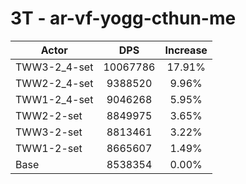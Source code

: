 # 3T - ar-vf-yogg-cthun-me
| Actor | DPS | Increase |
|---|:---:|:---:|
|TWW3-2_4-set|10067786|17.91%|
|TWW2-2_4-set|9388520|9.96%|
|TWW1-2_4-set|9046268|5.95%|
|TWW2-2-set|8849975|3.65%|
|TWW3-2-set|8813461|3.22%|
|TWW1-2-set|8665607|1.49%|
|Base|8538354|0.00%|
